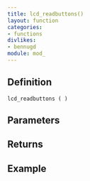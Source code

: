 ```yaml
---
title: lcd_readbuttons()
layout: function
categories:
- functions
divlikes:
- bennugd
module: mod_
---
```


## Definition

    lcd_readbuttons ( )

## Parameters

## Returns

## Example
